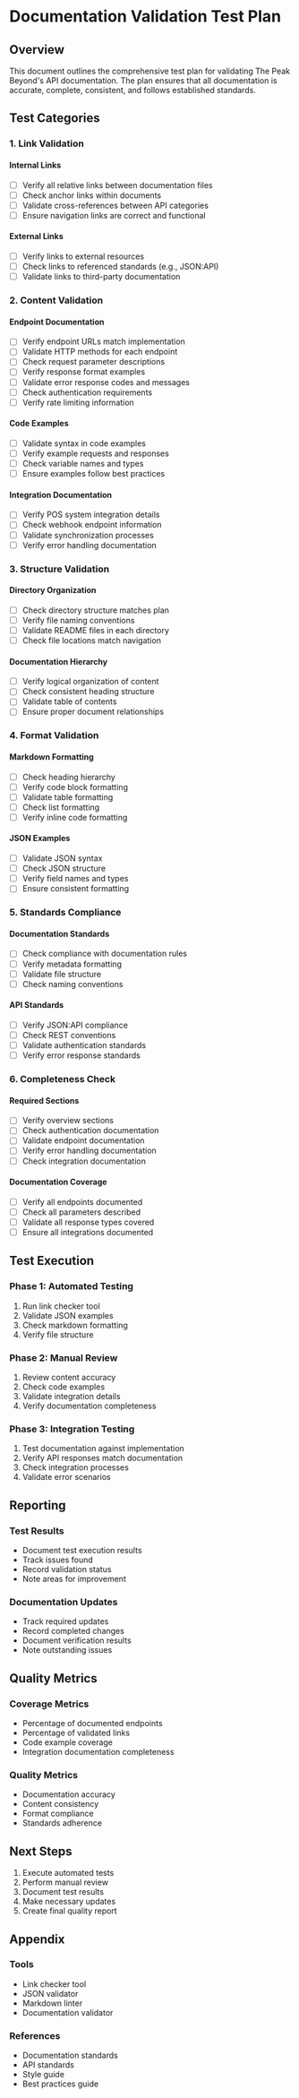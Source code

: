 # Documentation Validation Test Plan

## Overview
This document outlines the comprehensive test plan for validating The Peak Beyond's API documentation. The plan ensures that all documentation is accurate, complete, consistent, and follows established standards.

## Test Categories

### 1. Link Validation

#### Internal Links
- [ ] Verify all relative links between documentation files
- [ ] Check anchor links within documents
- [ ] Validate cross-references between API categories
- [ ] Ensure navigation links are correct and functional

#### External Links
- [ ] Verify links to external resources
- [ ] Check links to referenced standards (e.g., JSON:API)
- [ ] Validate links to third-party documentation

### 2. Content Validation

#### Endpoint Documentation
- [ ] Verify endpoint URLs match implementation
- [ ] Validate HTTP methods for each endpoint
- [ ] Check request parameter descriptions
- [ ] Verify response format examples
- [ ] Validate error response codes and messages
- [ ] Check authentication requirements
- [ ] Verify rate limiting information

#### Code Examples
- [ ] Validate syntax in code examples
- [ ] Verify example requests and responses
- [ ] Check variable names and types
- [ ] Ensure examples follow best practices

#### Integration Documentation
- [ ] Verify POS system integration details
- [ ] Check webhook endpoint information
- [ ] Validate synchronization processes
- [ ] Verify error handling documentation

### 3. Structure Validation

#### Directory Organization
- [ ] Check directory structure matches plan
- [ ] Verify file naming conventions
- [ ] Validate README files in each directory
- [ ] Check file locations match navigation

#### Documentation Hierarchy
- [ ] Verify logical organization of content
- [ ] Check consistent heading structure
- [ ] Validate table of contents
- [ ] Ensure proper document relationships

### 4. Format Validation

#### Markdown Formatting
- [ ] Check heading hierarchy
- [ ] Verify code block formatting
- [ ] Validate table formatting
- [ ] Check list formatting
- [ ] Verify inline code formatting

#### JSON Examples
- [ ] Validate JSON syntax
- [ ] Check JSON structure
- [ ] Verify field names and types
- [ ] Ensure consistent formatting

### 5. Standards Compliance

#### Documentation Standards
- [ ] Check compliance with documentation rules
- [ ] Verify metadata formatting
- [ ] Validate file structure
- [ ] Check naming conventions

#### API Standards
- [ ] Verify JSON:API compliance
- [ ] Check REST conventions
- [ ] Validate authentication standards
- [ ] Verify error response standards

### 6. Completeness Check

#### Required Sections
- [ ] Verify overview sections
- [ ] Check authentication documentation
- [ ] Validate endpoint documentation
- [ ] Verify error handling documentation
- [ ] Check integration documentation

#### Documentation Coverage
- [ ] Verify all endpoints documented
- [ ] Check all parameters described
- [ ] Validate all response types covered
- [ ] Ensure all integrations documented

## Test Execution

### Phase 1: Automated Testing
1. Run link checker tool
2. Validate JSON examples
3. Check markdown formatting
4. Verify file structure

### Phase 2: Manual Review
1. Review content accuracy
2. Check code examples
3. Validate integration details
4. Verify documentation completeness

### Phase 3: Integration Testing
1. Test documentation against implementation
2. Verify API responses match documentation
3. Check integration processes
4. Validate error scenarios

## Reporting

### Test Results
- Document test execution results
- Track issues found
- Record validation status
- Note areas for improvement

### Documentation Updates
- Track required updates
- Record completed changes
- Document verification results
- Note outstanding issues

## Quality Metrics

### Coverage Metrics
- Percentage of documented endpoints
- Percentage of validated links
- Code example coverage
- Integration documentation completeness

### Quality Metrics
- Documentation accuracy
- Content consistency
- Format compliance
- Standards adherence

## Next Steps

1. Execute automated tests
2. Perform manual review
3. Document test results
4. Make necessary updates
5. Create final quality report

## Appendix

### Tools
- Link checker tool
- JSON validator
- Markdown linter
- Documentation validator

### References
- Documentation standards
- API standards
- Style guide
- Best practices guide 